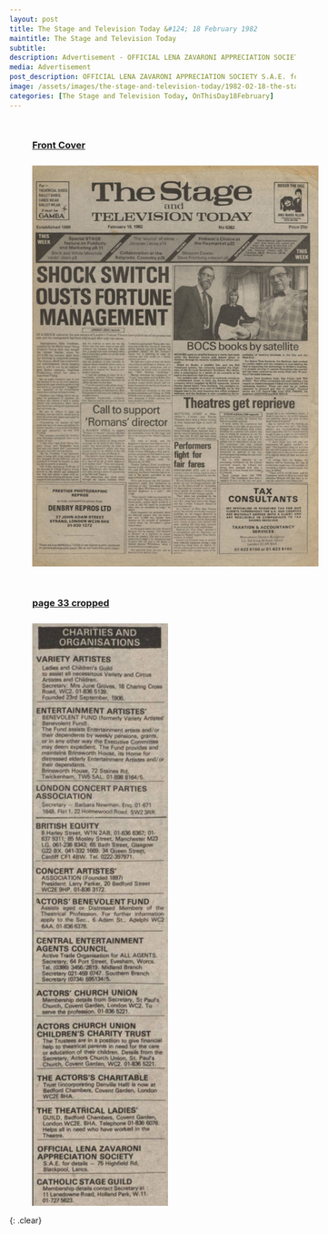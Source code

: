 ```yaml
---
layout: post
title: The Stage and Television Today &#124; 18 February 1982
maintitle: The Stage and Television Today
subtitle: 
description: Advertisement - OFFICIAL LENA ZAVARONI APPRECIATION SOCIETY S.A.E. for details 75 Highfield Rd. Blackpool. Lanes. CATHOLIC STAGE GUILD Membership details contact
media: Advertisement
post_description: OFFICIAL LENA ZAVARONI APPRECIATION SOCIETY S.A.E. for details 75 Highfield Rd. Blackpool. Lanes. CATHOLIC STAGE GUILD.
image: /assets/images/the-stage-and-television-today/1982-02-18-the-stage-and-television-today-front-cover.png
categories: [The Stage and Television Today, OnThisDay18February]
---
```


<figure class="fig1">
<figcaption>
<h3 id="front"><a href="#front">Front Cover</a></h3>
</figcaption>
<a href="/assets/images/the-stage-and-television-today/1982-02-18-the-stage-and-television-today-front-cover.png"><img src="/assets/images/the-stage-and-television-today/1982-02-18-the-stage-and-television-today-front-cover.png" class="full-width zoom-in"></a>
</figure>

<figure class="fig2">
<figcaption>
<h3 id="cropped"><a href="#cropped">page 33 cropped</a></h3>
</figcaption>
<a href="/assets/images/the-stage-and-television-today/1982-02-18-the-stage-and-television-today-page-33-cropped.png"><img src="/assets/images/the-stage-and-television-today/1982-02-18-the-stage-and-television-today-page-33-cropped.png" class="full-width zoom-in"></a>
</figure>

<br />{: .clear}

<style>
.fig1 {float:left; width:71%;}

.fig2 {float:right; width:27%;}

figcaption {float:left; width:100%;}

@media screen and (orientation:portrait) {
.fig1, .fig2 {float:left; width:100%;}
figcaption {float:left; width:100%; margin-bottom: 10px;}
}
</style>

